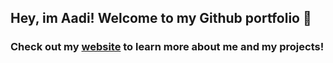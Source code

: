 ## Hey, im Aadi! Welcome to my Github portfolio 👋

### Check out my [website][website] to learn more about me and my projects!

<!-- <img align="left" alt="Github Stats" src="https://github-readme-stats.codestackr.vercel.app/api?username=aadiamazing5&show_icons=true&hide_border=true" /> -->

<!-- [![Top Langs](https://github-readme-stats.vercel.app/api/top-langs/?username=aadiamazing5)] -->

[website]: http://www.aadianjaria.ca/
